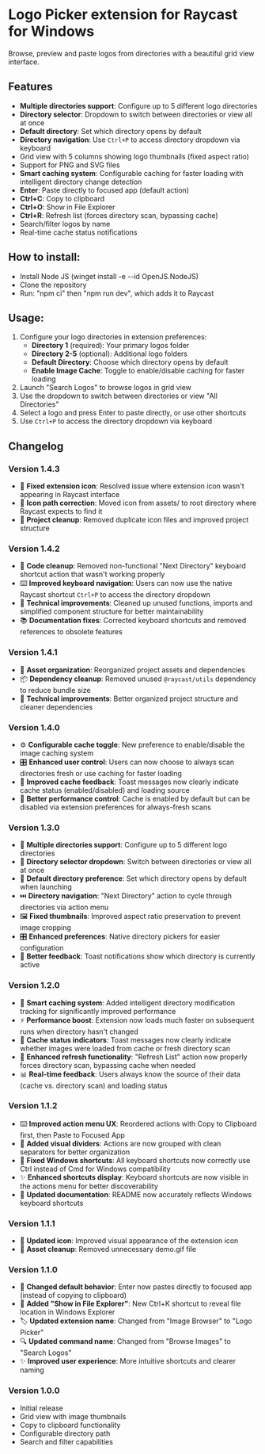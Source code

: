 # Logo Picker extension for Raycast for Windows

Browse, preview and paste logos from directories with a beautiful grid view interface.

## Features
- **Multiple directories support**: Configure up to 5 different logo directories
- **Directory selector**: Dropdown to switch between directories or view all at once
- **Default directory**: Set which directory opens by default
- **Directory navigation**: Use `Ctrl+P` to access directory dropdown via keyboard
- Grid view with 5 columns showing logo thumbnails (fixed aspect ratio)
- Support for PNG and SVG files
- **Smart caching system**: Configurable caching for faster loading with intelligent directory change detection
- **Enter**: Paste directly to focused app (default action)
- **Ctrl+C**: Copy to clipboard
- **Ctrl+O**: Show in File Explorer
- **Ctrl+R**: Refresh list (forces directory scan, bypassing cache)
- Search/filter logos by name
- Real-time cache status notifications

## How to install:
- Install Node JS (winget install -e --id OpenJS.NodeJS)
- Clone the repository
- Run: "npm ci" then "npm run dev", which adds it to Raycast

## Usage:
1. Configure your logo directories in extension preferences:
   - **Directory 1** (required): Your primary logos folder
   - **Directory 2-5** (optional): Additional logo folders
   - **Default Directory**: Choose which directory opens by default
   - **Enable Image Cache**: Toggle to enable/disable caching for faster loading
2. Launch "Search Logos" to browse logos in grid view
3. Use the dropdown to switch between directories or view "All Directories"
4. Select a logo and press Enter to paste directly, or use other shortcuts
5. Use `Ctrl+P` to access the directory dropdown via keyboard

## Changelog

### Version 1.4.3
- 🔧 **Fixed extension icon**: Resolved issue where extension icon wasn't appearing in Raycast interface
- 📂 **Icon path correction**: Moved icon from assets/ to root directory where Raycast expects to find it
- 🧹 **Project cleanup**: Removed duplicate icon files and improved project structure

### Version 1.4.2
- 🧹 **Code cleanup**: Removed non-functional "Next Directory" keyboard shortcut action that wasn't working properly
- ⌨️ **Improved keyboard navigation**: Users can now use the native Raycast shortcut `Ctrl+P` to access the directory dropdown
- 🔧 **Technical improvements**: Cleaned up unused functions, imports and simplified component structure for better maintainability
- 📚 **Documentation fixes**: Corrected keyboard shortcuts and removed references to obsolete features

### Version 1.4.1
- 🧹 **Asset organization**: Reorganized project assets and dependencies
- 📦 **Dependency cleanup**: Removed unused `@raycast/utils` dependency to reduce bundle size
- 🔧 **Technical improvements**: Better organized project structure and cleaner dependencies

### Version 1.4.0
- ⚙️ **Configurable cache toggle**: New preference to enable/disable the image caching system
- 🎛️ **Enhanced user control**: Users can now choose to always scan directories fresh or use caching for faster loading
- 💬 **Improved cache feedback**: Toast messages now clearly indicate cache status (enabled/disabled) and loading source
- 🔧 **Better performance control**: Cache is enabled by default but can be disabled via extension preferences for always-fresh scans

### Version 1.3.0
- 📁 **Multiple directories support**: Configure up to 5 different logo directories
- 🔽 **Directory selector dropdown**: Switch between directories or view all at once
- 🎯 **Default directory preference**: Set which directory opens by default when launching
- ⏭️ **Directory navigation**: "Next Directory" action to cycle through directories via action menu
- 🖼️ **Fixed thumbnails**: Improved aspect ratio preservation to prevent image cropping
- 🎛️ **Enhanced preferences**: Native directory pickers for easier configuration
- 💬 **Better feedback**: Toast notifications show which directory is currently active

### Version 1.2.0
- 🚀 **Smart caching system**: Added intelligent directory modification tracking for significantly improved performance
- ⚡ **Performance boost**: Extension now loads much faster on subsequent runs when directory hasn't changed
- 💬 **Cache status indicators**: Toast messages now clearly indicate whether images were loaded from cache or fresh directory scan
- 🔄 **Enhanced refresh functionality**: "Refresh List" action now properly forces directory scan, bypassing cache when needed
- 📊 **Real-time feedback**: Users always know the source of their data (cache vs. directory scan) and loading status

### Version 1.1.2
- ⌨️ **Improved action menu UX**: Reordered actions with Copy to Clipboard first, then Paste to Focused App
- 📱 **Added visual dividers**: Actions are now grouped with clean separators for better organization
- 🔧 **Fixed Windows shortcuts**: All keyboard shortcuts now correctly use Ctrl instead of Cmd for Windows compatibility
- ✨ **Enhanced shortcuts display**: Keyboard shortcuts are now visible in the actions menu for better discoverability
- 📝 **Updated documentation**: README now accurately reflects Windows keyboard shortcuts

### Version 1.1.1
- 🎨 **Updated icon**: Improved visual appearance of the extension icon
- 🧹 **Asset cleanup**: Removed unnecessary demo.gif file

### Version 1.1.0
- 🎯 **Changed default behavior**: Enter now pastes directly to focused app (instead of copying to clipboard)
- 📁 **Added "Show in File Explorer"**: New Ctrl+K shortcut to reveal file location in Windows Explorer
- 🏷️ **Updated extension name**: Changed from "Image Browser" to "Logo Picker" 
- 🔍 **Updated command name**: Changed from "Browse Images" to "Search Logos"
- ✨ **Improved user experience**: More intuitive shortcuts and clearer naming

### Version 1.0.0
- Initial release
- Grid view with image thumbnails
- Copy to clipboard functionality
- Configurable directory path
- Search and filter capabilities
